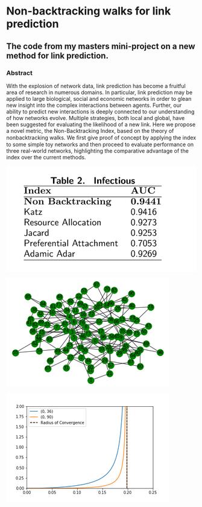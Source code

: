 # Non-backtracking walks for link prediction 
## The code from my masters mini-project on a new method for link prediction.
### Abstract 
With the explosion of network data, link prediction has become a fruitful area of research in numerous domains. In particular, link prediction may be applied to large biological, social and economic networks in order to glean new insight into the complex interactions between agents. Further, our ability to predict new interactions is deeply connected to our understanding of how networks evolve. Multiple strategies, both local and global, have been suggested for evaluating the likelihood of a new link. Here we propose a novel metric, the Non-Backtracking Index, based on the theory of nonbacktracking walks. We ﬁrst give proof of concept by applying the index to some simple toy networks and then proceed to evaluate performance on three real-world networks, highlighting the comparative advantage of the index over the current methods.


![Image description](tableofscores.png)

![Image description](BA.png)

![Radius of convergence](radiusofconvergence3.png)


